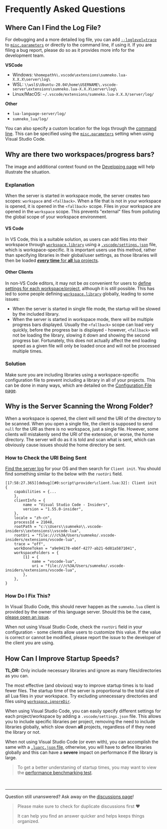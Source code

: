 # Frequently Asked Questions

## Where Can I Find the Log File?

For debugging and a more detailed log file, you can add [`--loglevel=trace`](https://github.com/sumneko/lua-language-server/wiki/Getting-Started#loglevel) to [`misc.parameters`](https://github.com/sumneko/lua-language-server/wiki/Settings#miscparameters) or directly to the command line, if using it. If you are filing a bug report, please do so as it provides more info for the development team.

**VSCode**
- Windows: `%homepath%\.vscode\extensions\sumneko.lua-X.X.X\server\log\`
- WSL: `\\wsl$\Ubuntu-20.04\home\USERNAME\.vscode-server\extensions\sumneko.lua-X.X.X\server\log\`
- Linux/MacOS: `~/.vscode/extensions/sumneko.lua-X.X.X/server/log/`

**Other**

- `lua-language-server/log/`
- `sumneko_lua/log/`

You can also specify a custom location for the logs through the [command line](https://github.com/sumneko/lua-language-server/wiki/Getting-Started#logpath). This can be specified using the [`misc.parameters`](https://github.com/sumneko/lua-language-server/wiki/Settings#miscparameters) setting when using Visual Studio Code.


## Why are there two workspaces/progress bars?
The image and additional context found on the [Developing page](https://github.com/sumneko/lua-language-server/wiki/Developing#multiple-workspace-support) will help illustrate the situation.

### Explanation

When the server is started in workspace mode, the server creates two scopes: `workspace` and `<fallback>`. When a file that is not in your workspace is opened, it is opened in the `<fallback>` scope. Files in your workspace are opened in the `workspace` scope. This prevents "external" files from polluting the global scope of your workspace environment.

#### VS Code

In VS Code, this is a suitable solution, as users can add files into their workspace through [`workspace.library`](https://github.com/sumneko/lua-language-server/wiki/Settings#workspacelibrary) using a [`.vscode/settings.json`](https://code.visualstudio.com/docs/getstarted/settings#_workspace-settings) file, which is workspace-specific. It is important users use this method, rather than specifying libraries in their global/user settings, as those libraries will then be loaded [***every* time** for **all** lua projects](https://code.visualstudio.com/docs/getstarted/settings#_when-does-it-make-sense-to-use-workspace-settings).

#### Other Clients
In non-VS Code editors, it may not be *as* convenient for users to [define settings for each workspace/project](https://github.com/sumneko/lua-language-server/wiki/Configuration-File#the-configuration-file), although it is still possible. This has led to some people defining [`workspace.library`](https://github.com/sumneko/lua-language-server/wiki/Settings#workspacelibrary) globally, leading to some issues:

- When the server is started in single file mode, the startup will be slowed by the included library.
- When the server is started in workspace mode, there will be multiple progress bars displayed. Usually the `<fallback>` scope can load very quickly, before the progress bar is displayed - however, `<fallback>` will not be loading the library, slowing it down and showing the second progress bar. Fortunately, this does not actually affect the end loading speed as a given file will only be loaded once and will not be processed multiple times.

### Solution
Make sure you are including libraries using a workspace-specific configuration file to prevent including a library in all of your projects. This can be done in many ways, which are detailed on the [Configuration File page](https://github.com/sumneko/lua-language-server/wiki/Configuration-File).


## Why is the Server Scanning the Wrong Folder?
When a workspace is opened, the client will send the URI of the directory to be scanned. When you open a single file, the client is supposed to send `null` for the URI as there is no workspace, just a single file. However, some clients will mistakenly send the URI of the extension, or worse, the home directory. The server will do as it is told and scan what is sent, which can obviously cause issues should the home directory be sent.

### How to Check the URI Being Sent
[Find the server log](#where-can-i-find-the-log-file) for your OS and then search for `Client init`. You should find something similar to the below with the `rootUri` field.

```
[17:58:27.365][debug][#0:script\provider\client.lua:32]: Client init	{
    capabilities = {...
    },
    clientInfo = {
        name = "Visual Studio Code - Insiders",
        version = "1.55.0-insider",
    },
    locale = "zh-cn",
    processId = 21048,
    rootPath = "c:\\Users\\sumneko\\.vscode-insiders\\extensions\\vscode-lua",
    rootUri = "file:///c%3A/Users/sumneko/.vscode-insiders/extensions/vscode-lua",
    trace = "off",
    workDoneToken = "a9e94178-eb6f-4277-ab21-6d81a5871041",
    workspaceFolders = {
        [1] = {
            name = "vscode-lua",
            uri = "file:///c%3A/Users/sumneko/.vscode-insiders/extensions/vscode-lua",
        },
    },
}
```

### How Do I Fix This?
In Visual Studio Code, this should never happen as the `sumneko.lua` client is provided by the owner of this language server. Should this be the case, [please open an issue](https://github.com/sumneko/lua-language-server/issues/new?title=rootUri%20is%20incorrect%20in%20VS%20Code%20extension).

When not using Visual Studio Code, check the `rootUri` field in your configuration - some clients allow users to customize this value. If the value is correct or cannot be modified, please report the issue to the developer of the client you are using.


## How Can I Improve Startup Speeds?

**TL;DR:** Only include necessary libraries and ignore as many files/directories as you can.

The most effective (and obvious) way to improve startup times is to load fewer files. The startup time of the server is proportional to the total size of all Lua files in your workspace. Try excluding unnecessary directories and files using [`workspace.ignoreDir`](https://github.com/sumneko/lua-language-server/wiki/Settings#workspaceignoredir).

When using Visual Studio Code, you can easily specify different settings for each project/workspace by adding a `.vscode/settings.json` file. This allows you to include specific libraries per project, removing the need to include libraries globally, which slow down **all** projects, regardless of if they need the library or not.

When not using Visual Studio Code (or even with), you can accomplish the same with a [`.luarc.json` file](https://github.com/sumneko/lua-language-server/wiki/Configuration-File#luarcjson), otherwise, you will have to define libraries globally and this can have a **severe** impact on performance if the library is large.

> To get a better understaning of startup times, you may want to view the [performance benchmarking test](https://github.com/sumneko/lua-language-server/wiki/Benchmark).

<br>

---

Question still unanswered? Ask away on the [discussions page](https://github.com/sumneko/lua-language-server/discussions/categories/q-a)!

> Please make sure to check for duplicate discussions first ❤️
>
> It can help you find an answer quicker and helps keeps things organized.
